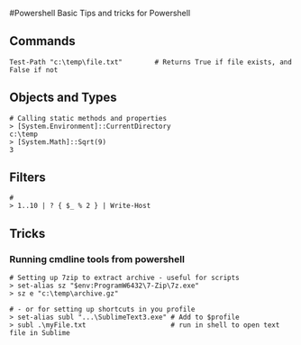 #Powershell
Basic Tips and tricks for Powershell

## Commands
	Test-Path "c:\temp\file.txt" 		# Returns True if file exists, and False if not

## Objects and Types
	# Calling static methods and properties
	> [System.Environment]::CurrentDirectory
	c:\temp
	> [System.Math]::Sqrt(9)
	3
	
## Filters
	#  
	> 1..10 | ? { $_ % 2 } | Write-Host

## Tricks
### Running cmdline tools from powershell
	# Setting up 7zip to extract archive - useful for scripts 
	> set-alias sz "$env:ProgramW6432\7-Zip\7z.exe"
	> sz e "c:\temp\archive.gz"

	# - or for setting up shortcuts in you profile
	> set-alias subl "...\SublimeText3.exe"	# Add to $profile
	> subl .\myFile.txt						# run in shell to open text file in Sublime